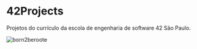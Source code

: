 # 42Projects
Projetos do currículo da escola de engenharia de software 42 São Paulo.




![born2beroote](https://user-images.githubusercontent.com/18141491/211854909-69b41b58-35b2-4a5a-9e30-b39789a6779a.png)

 
